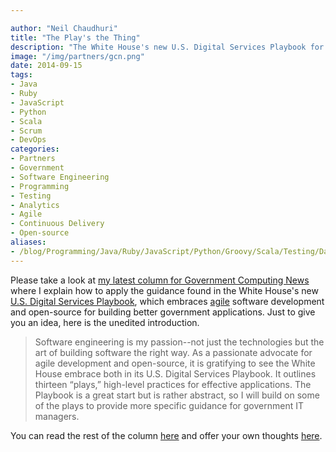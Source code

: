 ```yaml
---

author: "Neil Chaudhuri"
title: "The Play's the Thing"
description: "The White House's new U.S. Digital Services Playbook for government applications is a great start. Let me help you apply it." 
image: "/img/partners/gcn.png"
date: 2014-09-15
tags: 
- Java
- Ruby
- JavaScript
- Python
- Scala
- Scrum
- DevOps
categories: 
- Partners
- Government
- Software Engineering
- Programming
- Testing
- Analytics
- Agile
- Continuous Delivery
- Open-source
aliases:
- /blog/Programming/Java/Ruby/JavaScript/Python/Groovy/Scala/Testing/Data/Analytics/Projects/Agile/Scrum/2014/09/15/the-plays-the-thing
---
```


Please take a look at [my latest column for Government Computing News](http://gcn.com/articles/2014/09/10/digital-services-playbook-tactics.aspx)
where I explain how to apply the guidance found in the White House's new [U.S. Digital Services Playbook](https://playbook.cio.gov/), which 
embraces [agile](/categories/agile) software development and open-source for building better government applications. 
Just to give you an idea, here is the unedited introduction.

> Software engineering is my passion--not just the technologies but the art of building software the right way. As a passionate advocate for agile development and open-source, it is gratifying to see the White House embrace both in its U.S. Digital Services Playbook. It outlines thirteen “plays,” high-level practices for effective applications. The Playbook is a great start but is rather abstract, so I will build on some of the plays to provide more specific guidance for government IT managers. 


You can read the rest of the column [here](http://gcn.com/articles/2014/09/10/digital-services-playbook-tactics.aspx) 
and offer your own thoughts [here](/contact).


